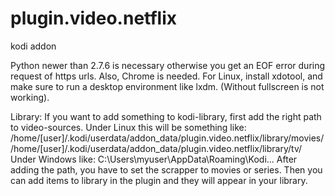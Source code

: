 # plugin.video.netflix
kodi addon

Python newer than 2.7.6 is necessary otherwise you get an EOF error during request of https urls.
Also, Chrome is needed.
For Linux, install xdotool, and make sure to run a desktop environment like lxdm. (Without fullscreen is not working).

Library:
If you want to add something to kodi-library, first add the right path to video-sources.
Under Linux this will be something like:
/home/[user]/.kodi/userdata/addon_data/plugin.video.netflix/library/movies/
/home/[user]/.kodi/userdata/addon_data/plugin.video.netflix/library/tv/
Under Windows like: C:\Users\myuser\AppData\Roaming\Kodi\...
After adding the path, you have to set the scrapper to movies or series.
Then you can add items to library in the plugin and they will appear in your library.
